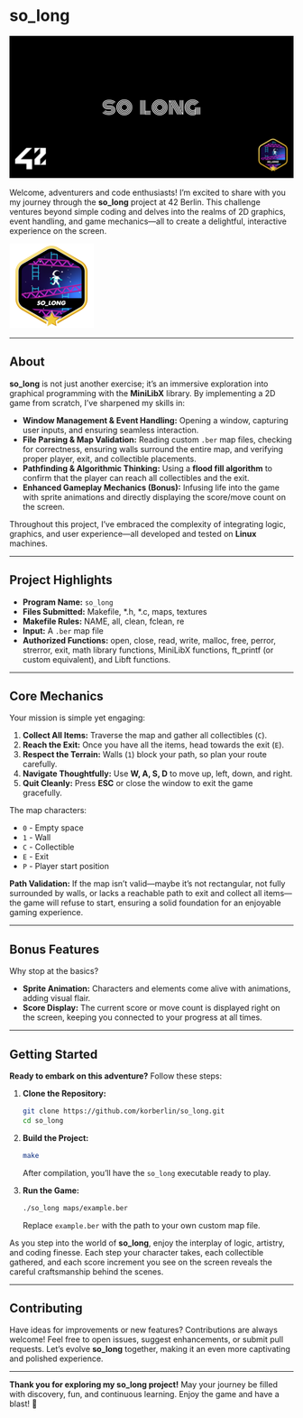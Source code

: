 # so_long

![so_long Cover](imgs/cover-so_long-bonus.png)

Welcome, adventurers and code enthusiasts! I’m excited to share with you my journey through the **so_long** project at 42 Berlin. This challenge ventures beyond simple coding and delves into the realms of 2D graphics, event handling, and game mechanics—all to create a delightful, interactive experience on the screen.

![so_long Passed with Bonus](imgs/so_longm.png)

---

## About

**so_long** is not just another exercise; it’s an immersive exploration into graphical programming with the **MiniLibX** library. By implementing a 2D game from scratch, I’ve sharpened my skills in:

- **Window Management & Event Handling:** Opening a window, capturing user inputs, and ensuring seamless interaction.
- **File Parsing & Map Validation:** Reading custom `.ber` map files, checking for correctness, ensuring walls surround the entire map, and verifying proper player, exit, and collectible placements.
- **Pathfinding & Algorithmic Thinking:** Using a **flood fill algorithm** to confirm that the player can reach all collectibles and the exit.
- **Enhanced Gameplay Mechanics (Bonus):** Infusing life into the game with sprite animations and directly displaying the score/move count on the screen.

Throughout this project, I’ve embraced the complexity of integrating logic, graphics, and user experience—all developed and tested on **Linux** machines.

---

## Project Highlights

- **Program Name:** `so_long`
- **Files Submitted:** Makefile, *.h, *.c, maps, textures
- **Makefile Rules:** NAME, all, clean, fclean, re
- **Input:** A `.ber` map file
- **Authorized Functions:** open, close, read, write, malloc, free, perror, strerror, exit, math library functions, MiniLibX functions, ft_printf (or custom equivalent), and Libft functions.

---

## Core Mechanics

Your mission is simple yet engaging:
1. **Collect All Items:** Traverse the map and gather all collectibles (`C`).
2. **Reach the Exit:** Once you have all the items, head towards the exit (`E`).
3. **Respect the Terrain:** Walls (`1`) block your path, so plan your route carefully.
4. **Navigate Thoughtfully:** Use **W, A, S, D** to move up, left, down, and right.  
5. **Quit Cleanly:** Press **ESC** or close the window to exit the game gracefully.

The map characters:
- `0` - Empty space  
- `1` - Wall  
- `C` - Collectible  
- `E` - Exit  
- `P` - Player start position

**Path Validation:** If the map isn’t valid—maybe it’s not rectangular, not fully surrounded by walls, or lacks a reachable path to exit and collect all items—the game will refuse to start, ensuring a solid foundation for an enjoyable gaming experience.

---

## Bonus Features

Why stop at the basics?
- **Sprite Animation:** Characters and elements come alive with animations, adding visual flair.
- **Score Display:** The current score or move count is displayed right on the screen, keeping you connected to your progress at all times.

---

## Getting Started

**Ready to embark on this adventure?** Follow these steps:

1. **Clone the Repository:**
   ```bash
   git clone https://github.com/korberlin/so_long.git
   cd so_long
   ```

2. **Build the Project:**
   ```bash
   make
   ```
   After compilation, you’ll have the `so_long` executable ready to play.

3. **Run the Game:**
   ```bash
   ./so_long maps/example.ber
   ```
   Replace `example.ber` with the path to your own custom map file.

As you step into the world of **so_long**, enjoy the interplay of logic, artistry, and coding finesse. Each step your character takes, each collectible gathered, and each score increment you see on the screen reveals the careful craftsmanship behind the scenes.

---

## Contributing

Have ideas for improvements or new features? Contributions are always welcome! Feel free to open issues, suggest enhancements, or submit pull requests. Let’s evolve **so_long** together, making it an even more captivating and polished experience.

---

**Thank you for exploring my so_long project!** May your journey be filled with discovery, fun, and continuous learning. Enjoy the game and have a blast! 🚀
```
